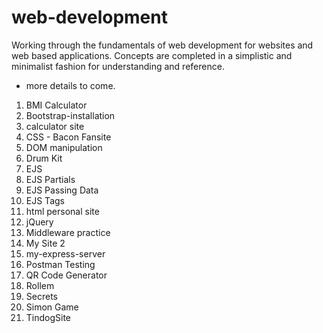 # web-development

Working through the fundamentals of web development for websites and web based applications. Concepts are completed in a simplistic and minimalist fashion for understanding and reference.

- more details to come.

 1. BMI Calculator
 2. Bootstrap-installation
 3. calculator site
 4. CSS - Bacon Fansite
 5. DOM manipulation
 6. Drum Kit
 7. EJS
 8. EJS Partials
 9. EJS Passing Data
10. EJS Tags
11. html personal site
12. jQuery
13. Middleware practice
14. My Site 2
15. my-express-server
16. Postman Testing
17. QR Code Generator
18. Rollem
19. Secrets
20. Simon Game
21. TindogSite
